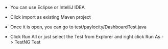 - You can use Eclipse or IntelliJ IDEA

- Click import as existing Maven project

- Once it is open, you can go to test/paylocity/DashboardTest.java

- Click Run All or just select the Test from Explorer and right click Run As -> TestNG Test
